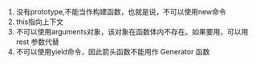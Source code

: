 

1. 没有prototype,不能当作构建函数，也就是说，不可以使用new命令
2. this指向上下文
3. 不可以使用arguments对象，该对象在函数体内不存在。如果要用，可以用 rest 参数代替
4. 不可以使用yield命令，因此箭头函数不能用作 Generator 函数